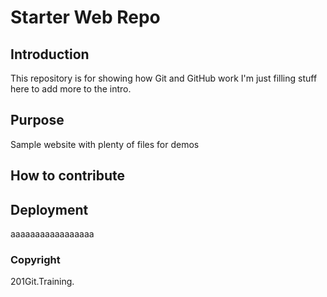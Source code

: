 # Starter Web Repo

## Introduction

This repository is for showing how Git and GitHub work  I'm just filling stuff here to add more to the intro.

## Purpose

Sample website with plenty of files for demos

## How to contribute

## Deployment


aaaaaaaaaaaaaaaaa

### Copyright

201Git.Training.
